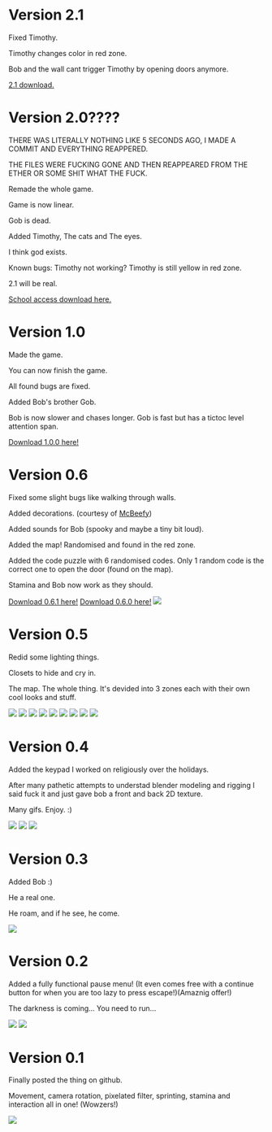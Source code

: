 <h1>Version 2.1</h1>
<p>Fixed Timothy.</p>
<p>Timothy changes color in red zone.</p>
<p>Bob and the wall cant trigger Timothy by opening doors anymore.</p>
<a href="https://drive.google.com/file/d/16LqY0CZ4WogBqnjcuJOdY7gpcdYV-xq0/view?usp=sharing">2.1 download.</a>

<br/>

<h1>Version 2.0????</h1>
<p>THERE WAS LITERALLY NOTHING LIKE 5 SECONDS AGO, I MADE A COMMIT AND EVERYTHING REAPPERED.</p>
<p>THE FILES WERE FUCKING GONE AND THEN REAPPEARED FROM THE ETHER OR SOME SHIT WHAT THE FUCK.</p>
<p>Remade the whole game.</p>
<p>Game is now linear.</p>
<p>Gob is dead.</p>
<p>Added Timothy, The cats and The eyes.</p>
<p>I think god exists.</p>
<p>Known bugs: Timothy not working? Timothy is still yellow in red zone.</p>
<p>2.1 will be real.</p>
<a href="https://spsmbcz-my.sharepoint.com/:u:/g/personal/daniel_nemec_student_spsmb_cz/EfnhTqqPu9lNmvvqyfH7o6kB2oq6zUZVyHnlA5Ws7dprzg">School access download here.</a>

<br/>

<h1>Version 1.0</h1>
<p>Made the game.</p>
<p>You can now finish the game.</p>
<p>All found bugs are fixed.</p>
<p>Added Bob's brother Gob.</p>
<p>Bob is now slower and chases longer. Gob is fast but has a tictoc level attention span.</p>
<a href="https://drive.google.com/file/d/1Hh_1AsRitQSUK86KRSWPdGd1a1nkmHu2/view?usp=drive_link">Download 1.0.0 here!</a>

<br/>

<h1>Version 0.6</h1>
<p>Fixed some slight bugs like walking through walls.</p>
<p>Added decorations. (courtesy of <a href="https://github.com/McBeefyVEVO">McBeefy</a>)</p>
<p>Added sounds for Bob (spooky and maybe a tiny bit loud).</p>
<p>Added the map! Randomised and found in the red zone.</p>
<p>Added the code puzzle with 6 randomised codes. Only 1 random code is the correct one to open the door (found on the map).</p>
<p>Stamina and Bob now work as they should.</p>
<a href="https://spsmbcz-my.sharepoint.com/:u:/g/personal/daniel_nemec_student_spsmb_cz/EVHlVLGLCGlMkuxYF66-sb4B7YwpmEpqiiGsqCKIwdVuMQ?e=eY9AHk">Download 0.6.1 here!</a>
<a href="https://spsmbcz-my.sharepoint.com/:u:/g/personal/daniel_nemec_student_spsmb_cz/EWpwcq7N8o5Ot9aYGM7B8DEBt0QjX0IXuwlqSWNNZf4Nug">Download 0.6.0 here!</a>
<img src="https://github.com/LeDanos/rocnikovka/assets/115611775/b6de3b7f-e698-42e4-81af-088e455d6296"/>
<br/>

<h1>Version 0.5</h1>
<p>Redid some lighting things.</p>
<p>Closets to hide and cry in.</p>
<p>The map. The whole thing. It's devided into 3 zones each with their own cool looks and stuff.</p>
<img src="https://github.com/LeDanos/rocnikovka/assets/115611775/3e805d80-19ec-484d-b44f-a0d8d9a6b634"/>
<img src="https://github.com/LeDanos/rocnikovka/assets/115611775/0e12d6a3-4e33-44a1-a87d-b618f3ffe394"/>
<img src="https://github.com/LeDanos/rocnikovka/assets/115611775/ebf32f88-7d34-41f7-bdb8-45ecfa7fa978"/>
<img src="https://github.com/LeDanos/rocnikovka/assets/115611775/369d98c9-2b55-434c-9639-0a88101dcfff"/>
<img src="https://github.com/LeDanos/rocnikovka/assets/115611775/61c81b2f-d2cf-49f0-a226-7c192db02bb0"/>
<img src="https://github.com/LeDanos/rocnikovka/assets/115611775/8616cf5c-bf1d-49d5-aa15-76cabc5278d7"/>
<img src="https://github.com/LeDanos/rocnikovka/assets/115611775/dd0766c2-2b78-4e3d-8906-71881b48023a"/>
<img src="https://github.com/LeDanos/rocnikovka/assets/115611775/153290d8-b06e-41a0-bb84-059c2aefdd93"/>
<img src="https://github.com/LeDanos/rocnikovka/assets/115611775/41781134-9e31-4afe-ba9b-bbd87696180e"/>
<br/>

<h1>Version 0.4</h1>
<p>Added the keypad I worked on religiously over the holidays.</p>
<p>After many pathetic attempts to understad blender modeling and rigging I said fuck it and just gave bob a front and back 2D texture.</p>
<p>Many gifs. Enjoy. :)</p>
<img src="https://github.com/LeDanos/rocnikovka/assets/115611775/956e5bcf-7381-4383-8b94-6a69f9020943"/>
<img src="https://github.com/LeDanos/rocnikovka/assets/115611775/f55d4d83-2550-49fe-a60a-4b85465511d5"/>
<img src="https://github.com/LeDanos/rocnikovka/assets/115611775/8c308020-19e0-49b0-98e7-55cf12e11764"/>
<br/>
<h1>Version 0.3</h1>
<p>Added Bob :)</p>
<p>He a real one.</p>
<p>He roam, and if he see, he come.</p>
<img src="https://github.com/LeDanos/rocnikovka/assets/115611775/6b47387b-c984-4874-bcee-0f584b395aee"/>
<br/>

<h1>Version 0.2</h1>
<p>Added a fully functional pause menu! (It even comes free with a continue button for when you are too lazy to press escape!)(Amaznig offer!)</p>
<p>The darkness is coming... You need to run...</p>
<img src="https://github.com/LeDanos/rocnikovka/assets/115611775/7a3a49f0-30cb-422b-aa23-97ef50955005"/>
<img src="https://github.com/LeDanos/rocnikovka/assets/115611775/732c5a37-b5ae-44fc-b3c2-f657c6c0dec0"/>
<br/>

<h1>Version 0.1</h1>
<p>Finally posted the thing on github.</p>
<p>Movement, camera rotation, pixelated filter, sprinting, stamina and interaction all in one! (Wowzers!)</p>
<img src="https://github.com/LeDanos/rocnikovka/assets/115611775/4f36e94e-9c66-4923-bbc1-bd5251919b2f"/>
